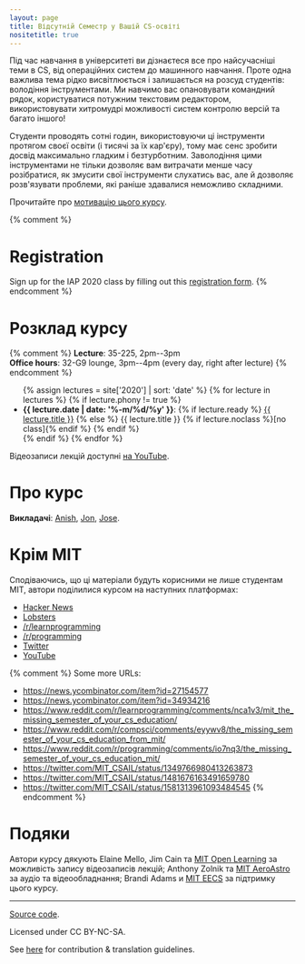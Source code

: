 ```yaml
---
layout: page
title: Відсутній Семестр у Вашій CS-освіті
nositetitle: true
---
```


Під час навчання в університеті ви дізнаєтеся все про найсучасніші теми в CS, від операційних систем 
до машинного навчання. Проте одна важлива тема рідко висвітлюється 
і залишається на розсуд студентів: володіння 
інструментами. Ми навчимо вас опановувати командний рядок, користуватися потужним 
текстовим редактором, використовувати хитромудрі можливості систем контролю версій та багато іншого!

Студенти проводять сотні годин, використовуючи ці інструменти протягом своєї
освіти (і тисячі за їх кар'єру), тому має сенс зробити
досвід максимально гладким і безтурботним. Заволодіння цими інструментами не
тільки дозволяє вам витрачати менше часу розібратися, як змусити свої інструменти слухатись
вас, але й дозволяє розв'язувати проблеми, які раніше здавалися
неможливо складними.

Прочитайте про [мотивацію цього курсу](/about/).

{% comment %}
# Registration

Sign up for the IAP 2020 class by filling out this [registration form](https://forms.gle/TD1KnwCSV52qexVt9).
{% endcomment %}

# Розклад курсу

{% comment %}
**Lecture**: 35-225, 2pm--3pm<br>
**Office hours**: 32-G9 lounge, 3pm--4pm (every day, right after lecture)
{% endcomment %}

<ul>
{% assign lectures = site['2020'] | sort: 'date' %}
{% for lecture in lectures %}
    {% if lecture.phony != true %}
        <li>
        <strong>{{ lecture.date | date: '%-m/%d/%y' }}</strong>:
        {% if lecture.ready %}
            <a href="{{ lecture.url }}">{{ lecture.title }}</a>
        {% else %}
            {{ lecture.title }} {% if lecture.noclass %}[no class]{% endif %}
        {% endif %}
        </li>
    {% endif %}
{% endfor %}
</ul>

Відеозаписи лекцій доступні [на
YouTube](https://www.youtube.com/playlist?list=PLyzOVJj3bHQuloKGG59rS43e29ro7I57J).

# Про курс

**Викладачі**: [Anish](https://www.anishathalye.com/), [Jon](https://thesquareplanet.com/), [Jose](http://josejg.com/).<br>

# Крім MIT

Сподіваючись, що ці матеріали будуть корисними не лише студентам MIT, 
автори поділилися курсом на наступних платформах:

 - [Hacker News](https://news.ycombinator.com/item?id=22226380)
 - [Lobsters](https://lobste.rs/s/ti1k98/missing_semester_your_cs_education_mit)
 - [/r/learnprogramming](https://www.reddit.com/r/learnprogramming/comments/eyagda/the_missing_semester_of_your_cs_education_mit/)
 - [/r/programming](https://www.reddit.com/r/programming/comments/eyagcd/the_missing_semester_of_your_cs_education_mit/)
 - [Twitter](https://twitter.com/jonhoo/status/1224383452591509507)
 - [YouTube](https://www.youtube.com/playlist?list=PLyzOVJj3bHQuloKGG59rS43e29ro7I57J)

{% comment %}
Some more URLs:

- https://news.ycombinator.com/item?id=27154577
- https://news.ycombinator.com/item?id=34934216
- https://www.reddit.com/r/learnprogramming/comments/nca1v3/mit_the_missing_semester_of_your_cs_education/
- https://www.reddit.com/r/compsci/comments/eyywv8/the_missing_semester_of_your_cs_education_from_mit/
- https://www.reddit.com/r/programming/comments/io7nq3/the_missing_semester_of_your_cs_education_mit/
- https://twitter.com/MIT_CSAIL/status/1349766980413263873
- https://twitter.com/MIT_CSAIL/status/1481676163491659780
- https://twitter.com/MIT_CSAIL/status/1581313961093484545
{% endcomment %}

# Подяки

Автори курсу дякують Elaine Mello, Jim Cain та [MIT Open 
Learning](https://openlearning.mit.edu/) за можливість 
запису відеозаписів лекцій; Anthony Zolnik та [MIT 
AeroAstro](https://aeroastro.mit.edu/) за аудіо та відеообладнання; Brandi Adams и 
[MIT EECS](https://www.eecs.mit.edu/) за підтримку цього курсу.

---

<div class="small center">
<p><a href="https://github.com/ua-missing-semester/ua-missing-semester.github.io">Source code</a>.</p>
<p>Licensed under CC BY-NC-SA.</p>
<p>See <a href="/license/">here</a> for contribution &amp; translation guidelines.</p>
</div>
